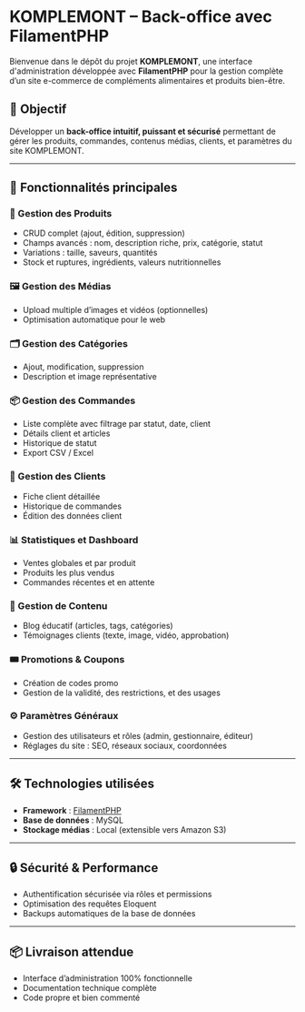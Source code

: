 # KOMPLEMONT – Back-office avec FilamentPHP

Bienvenue dans le dépôt du projet **KOMPLEMONT**, une interface d'administration développée avec **FilamentPHP** pour la gestion complète d’un site e-commerce de compléments alimentaires et produits bien-être.

## 🎯 Objectif

Développer un **back-office intuitif, puissant et sécurisé** permettant de gérer les produits, commandes, contenus médias, clients, et paramètres du site KOMPLEMONT.

---

## 🚀 Fonctionnalités principales

### 🛒 Gestion des Produits
- CRUD complet (ajout, édition, suppression)
- Champs avancés : nom, description riche, prix, catégorie, statut
- Variations : taille, saveurs, quantités
- Stock et ruptures, ingrédients, valeurs nutritionnelles

### 🖼️ Gestion des Médias
- Upload multiple d’images et vidéos (optionnelles)
- Optimisation automatique pour le web

### 🗂️ Gestion des Catégories
- Ajout, modification, suppression
- Description et image représentative

### 📦 Gestion des Commandes
- Liste complète avec filtrage par statut, date, client
- Détails client et articles
- Historique de statut
- Export CSV / Excel

### 👥 Gestion des Clients
- Fiche client détaillée
- Historique de commandes
- Édition des données client

### 📊 Statistiques et Dashboard
- Ventes globales et par produit
- Produits les plus vendus
- Commandes récentes et en attente

### 📝 Gestion de Contenu
- Blog éducatif (articles, tags, catégories)
- Témoignages clients (texte, image, vidéo, approbation)

### 🎟️ Promotions & Coupons
- Création de codes promo
- Gestion de la validité, des restrictions, et des usages

### ⚙️ Paramètres Généraux
- Gestion des utilisateurs et rôles (admin, gestionnaire, éditeur)
- Réglages du site : SEO, réseaux sociaux, coordonnées

---

## 🛠️ Technologies utilisées

- **Framework** : [FilamentPHP](https://filamentphp.com/)
- **Base de données** : MySQL
- **Stockage médias** : Local (extensible vers Amazon S3)

---

## 🔒 Sécurité & Performance

- Authentification sécurisée via rôles et permissions
- Optimisation des requêtes Eloquent
- Backups automatiques de la base de données

---

## 📦 Livraison attendue

- Interface d’administration 100% fonctionnelle
- Documentation technique complète
- Code propre et bien commenté